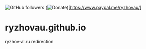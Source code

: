 ![GitHub followers](https://img.shields.io/github/followers/ryzhovau.svg?style=social&label=Follow)
(![Donate](https://img.shields.io/badge/Donate-%24-blue.svg?longCache=true))[https://www.paypal.me/ryzhovau/]
# ryzhovau.github.io
ryzhov-al.ru redirection
